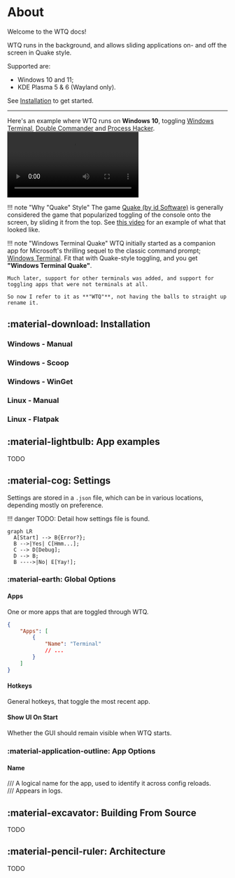 # About

Welcome to the WTQ docs!

WTQ runs in the background, and allows sliding applications on- and off the screen in Quake style.

Supported are:

- Windows 10 and 11;
- KDE Plasma 5 & 6 (Wayland only).

See [Installation](#installation) to get started.

---

Here's an example where WTQ runs on **Windows 10**, toggling [Windows Terminal](), [Double Commander]() and [Process Hacker]().
<video controls loop autoplay>
<source src="assets/video/wtq-v2.mp4" />
</video>

!!! note "Why "Quake" Style"
	The game [Quake (by id Software)](https://en.wikipedia.org/wiki/Quake_(video_game)) is generally considered the game that popularized toggling of the console onto the screen, by sliding it from the top.
	See [this video](https://www.youtube.com/watch?v=sDrDK7BigEc) for an example of what that looked like.

!!! note "Windows Terminal Quake"
	WTQ initially started as a companion app for Microsoft's thrilling sequel to the classic command prompt; [Windows Terminal](https://github.com/microsoft/terminal).
	Fit that with Quake-style toggling, and you get **"Windows Terminal Quake"**.

	Much later, support for other terminals was added, and support for toggling apps that were not terminals at all.

	So now I refer to it as **"WTQ"**, not having the balls to straight up rename it.

## :material-download: Installation 

### Windows - Manual

### Windows - Scoop

### Windows - WinGet

### Linux - Manual

### Linux - Flatpak

## :material-lightbulb: App examples

TODO

## :material-cog: Settings

Settings are stored in a ```.json``` file, which can be in various locations, depending mostly on preference.

!!! danger
	TODO: Detail how settings file is found.

``` mermaid
graph LR
  A[Start] --> B{Error?};
  B -->|Yes| C[Hmm...];
  C --> D[Debug];
  D --> B;
  B ---->|No| E[Yay!];
```

### :material-earth: Global Options

#### Apps

One or more apps that are toggled through WTQ.

```json
{
	"Apps": [
		{
			"Name": "Terminal"
			// ...
		}
	]
}
```

#### Hotkeys

General hotkeys, that toggle the most recent app.

#### Show UI On Start

Whether the GUI should remain visible when WTQ starts.

### :material-application-outline: App Options

#### Name

/// A logical name for the app, used to identify it across config reloads.<br/>
/// Appears in logs.

## :material-excavator: Building From Source

TODO

## :material-pencil-ruler: Architecture

TODO